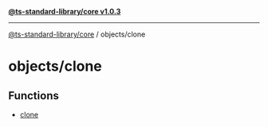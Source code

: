 [**@ts-standard-library/core v1.0.3**](../../README.md)

***

[@ts-standard-library/core](../../modules.md) / objects/clone

# objects/clone

## Functions

- [clone](functions/clone.md)
